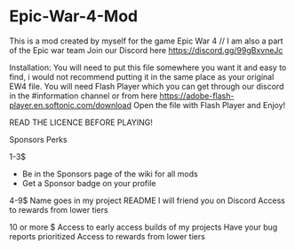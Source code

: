# Epic-War-4-Mod
This is a mod created by myself for the game Epic War 4 // I am also a part of the Epic war team Join our Discord here https://discord.gg/99gBxvneJc 

Installation:
You will need to put this file somewhere you want it and easy to find, i would not recommend putting it in the same place as your original EW4 file.
You will need Flash Player which you can get through our discord in the #information channel or from here https://adobe-flash-player.en.softonic.com/download
Open the file with Flash Player and Enjoy!

READ THE LICENCE BEFORE PLAYING!

Sponsors Perks

1-3$
- Be in the Sponsors page of the wiki for all mods
- Get a Sponsor badge on your profile

4-9$
Name goes in my project README
I will friend you on Discord
Access to rewards from lower tiers

10 or more $
Access to early access builds of my projects
Have your bug reports prioritized
Access to rewards from lower tiers
